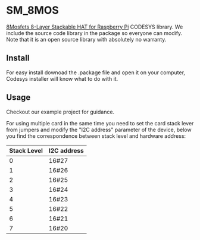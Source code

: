 # SM_8MOS

[8Mosfets 8-Layer Stackable HAT for Raspberry Pi](https://sequentmicrosystems.com/collections/all-io-cards/products/eight-mosfets-8-layer-stackable-card-for-raspberry-pi) CODESYS library.
We include the source code library in the package so everyone can modify. Note that it is an open source library with absolutely no warranty.
## Install
For easy install downoad the .package file and open it on your computer, Codesys installer will know what to do with it.
## Usage
Checkout our example project for guidance.

For using multiple card in the same time you need to set the card stack lever from jumpers and modify the "I2C address" parameter of the  device, below you find the correspondence between stack level and hardware address:

| Stack Level | I2C address |
| --- | --- |
| 0 | 16#27 |
| 1 | 16#26 |
| 2 | 16#25 |
| 3 | 16#24 |
| 4 | 16#23 |
| 5 | 16#22 |
| 6 | 16#21 |
| 7 | 16#20 |
